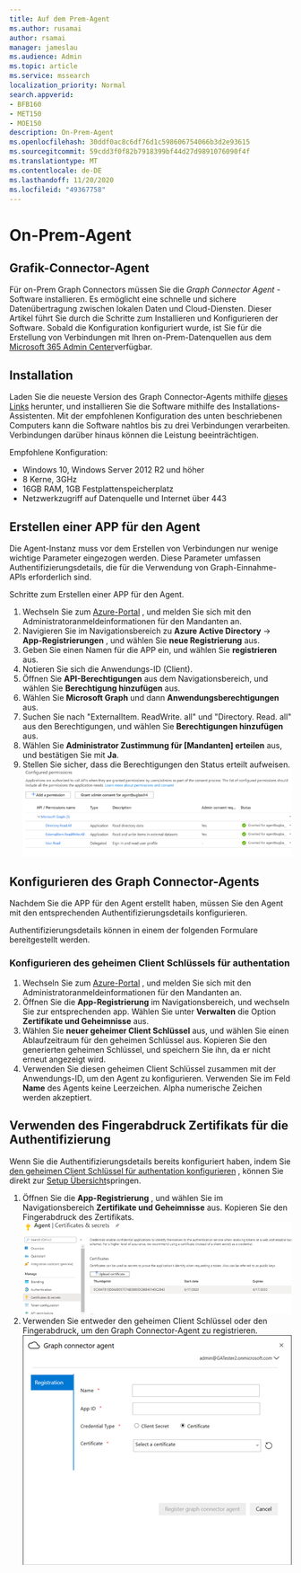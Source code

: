 ```yaml
---
title: Auf dem Prem-Agent
ms.author: rusamai
author: rsamai
manager: jameslau
ms.audience: Admin
ms.topic: article
ms.service: mssearch
localization_priority: Normal
search.appverid:
- BFB160
- MET150
- MOE150
description: On-Prem-Agent
ms.openlocfilehash: 30ddf0ac8c6df76d1c598606754066b3d2e93615
ms.sourcegitcommit: 59cdd3f0f82b7918399bf44d27d9891076090f4f
ms.translationtype: MT
ms.contentlocale: de-DE
ms.lasthandoff: 11/20/2020
ms.locfileid: "49367758"
---
```

# <a name="on-prem-agent"></a>On-Prem-Agent

## <a name="graph-connector-agent"></a>Grafik-Connector-Agent

Für on-Prem Graph Connectors müssen Sie die *Graph Connector Agent* -Software installieren. Es ermöglicht eine schnelle und sichere Datenübertragung zwischen lokalen Daten und Cloud-Diensten. Dieser Artikel führt Sie durch die Schritte zum Installieren und Konfigurieren der Software. Sobald die Konfiguration konfiguriert wurde, ist Sie für die Erstellung von Verbindungen mit Ihren on-Prem-Datenquellen aus dem [Microsoft 365 Admin Center](https://admin.microsoft.com)verfügbar.

## <a name="installation"></a>Installation

Laden Sie die neueste Version des Graph Connector-Agents mithilfe [dieses Links](https://download.microsoft.com/download/d/d/e/dde18236-9c67-437d-a864-894a0a888ef2/AgentPackage.msi) herunter, und installieren Sie die Software mithilfe des Installations-Assistenten. Mit der empfohlenen Konfiguration des unten beschriebenen Computers kann die Software nahtlos bis zu drei Verbindungen verarbeiten. Verbindungen darüber hinaus können die Leistung beeinträchtigen.

Empfohlene Konfiguration:

* Windows 10, Windows Server 2012 R2 und höher
* 8 Kerne, 3GHz
* 16GB RAM, 1GB Festplattenspeicherplatz
* Netzwerkzugriff auf Datenquelle und Internet über 443

## <a name="creating-app-for-the-agent"></a>Erstellen einer APP für den Agent  

Die Agent-Instanz muss vor dem Erstellen von Verbindungen nur wenige wichtige Parameter eingezogen werden. Diese Parameter umfassen Authentifizierungsdetails, die für die Verwendung von Graph-Einnahme-APIs erforderlich sind.  

Schritte zum Erstellen einer APP für den Agent.

1. Wechseln Sie zum [Azure-Portal](https://portal.azure.com) , und melden Sie sich mit den Administratoranmeldeinformationen für den Mandanten an.
2. Navigieren Sie im Navigationsbereich zu **Azure Active Directory**  ->  **App-Registrierungen** , und wählen Sie **neue Registrierung** aus.
3. Geben Sie einen Namen für die APP ein, und wählen Sie **registrieren** aus.
4. Notieren Sie sich die Anwendungs-ID (Client).
5. Öffnen Sie **API-Berechtigungen** aus dem Navigationsbereich, und wählen Sie **Berechtigung hinzufügen** aus.
6. Wählen Sie **Microsoft Graph** und dann **Anwendungsberechtigungen** aus.
7. Suchen Sie nach "ExternalItem. ReadWrite. all" und "Directory. Read. all" aus den Berechtigungen, und wählen Sie **Berechtigungen hinzufügen** aus.
8. Wählen Sie **Administrator Zustimmung für [Mandanten] erteilen** aus, und bestätigen Sie mit **Ja**.
9. Stellen Sie sicher, dass die Berechtigungen den Status erteilt aufweisen.
     ![Berechtigungen, die in der rechten Spalte in grüner Form gewährt werden.](media/onprem-agent/granted-state.png)

## <a name="configuring-graph-connector-agent"></a>Konfigurieren des Graph Connector-Agents

Nachdem Sie die APP für den Agent erstellt haben, müssen Sie den Agent mit den entsprechenden Authentifizierungsdetails konfigurieren.

Authentifizierungsdetails können in einem der folgenden Formulare bereitgestellt werden.

### <a name="configuring-the-client-secret-for-authentation"></a>Konfigurieren des geheimen Client Schlüssels für authentation

1. Wechseln Sie zum [Azure-Portal](https://portal.azure.com) , und melden Sie sich mit den Administratoranmeldeinformationen für den Mandanten an.
2. Öffnen Sie die **App-Registrierung** im Navigationsbereich, und wechseln Sie zur entsprechenden app. Wählen Sie unter **Verwalten** die Option **Zertifikate und Geheimnisse** aus.
3. Wählen Sie **neuer geheimer Client Schlüssel** aus, und wählen Sie einen Ablaufzeitraum für den geheimen Schlüssel aus. Kopieren Sie den generierten geheimen Schlüssel, und speichern Sie ihn, da er nicht erneut angezeigt wird.
4. Verwenden Sie diesen geheimen Client Schlüssel zusammen mit der Anwendungs-ID, um den Agent zu konfigurieren. Verwenden Sie im Feld **Name** des Agents keine Leerzeichen. Alpha numerische Zeichen werden akzeptiert.

## <a name="using-thumbprint-certificate-for-authentication"></a>Verwenden des Fingerabdruck Zertifikats für die Authentifizierung

Wenn Sie die Authentifizierungsdetails bereits konfiguriert haben, indem Sie [den geheimen Client Schlüssel für authentation konfigurieren](#Configuring-the-client-secret-for-authentication) , können Sie direkt zur [Setup Übersicht](configure-connector.md)springen.

1. Öffnen Sie die **App-Registrierung** , und wählen Sie im Navigationsbereich **Zertifikate und Geheimnisse** aus. Kopieren Sie den Fingerabdruck des Zertifikats.
![Liste der thumbrint-Zertifikate, wenn Zertifikate und Geheimnisse im linken Bereich ausgewählt sind](media/onprem-agent/certificates.png)
2. Verwenden Sie entweder den geheimen Client Schlüssel oder den Fingerabdruck, um den Graph Connector-Agent zu registrieren.
![Registrieren eines Formulars, in dem der Name, die APP-ID, der Anmeldeinformationstyp und das Zertifikat gefragt werden](media/onprem-agent/register.png)
